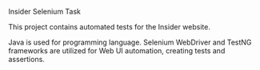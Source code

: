 Insider Selenium Task

This project contains automated tests for the Insider website.

Java is used for programming language. Selenium WebDriver and TestNG frameworks are utilized for Web UI automation, creating tests and assertions.
